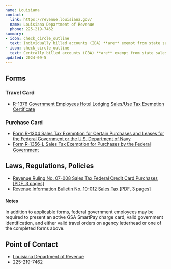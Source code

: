 ```yaml
---
name: Louisiana
contact:
  link: https://revenue.louisiana.gov/
  name: Louisiana Department of Revenue
  phone: 225-219-7462
summary:
- icon: check_circle_outline
  text: Individually billed accounts (IBA) **are** exempt from state sales tax.
- icon: check_circle_outline
  text: Centrally billed accounts (CBA) **are** exempt from state sales tax.
updated: 2024-09-5
---
```


## Forms

### Travel Card

* [R-1376 Government Employees Hotel Lodging Sales/Use Tax Exemption Certificate](https://revenue.louisiana.gov/TaxForms/1376(9_19)F.pdf)

### Purchase Card

* [Form R-1304 Sales Tax Exemption for Certain Purchases and Leases for the Federal Government or the U.S. Department of Navy](https://revenue.louisiana.gov/Forms/ForBusinesses)
* [Form R-1356-L Sales Tax Exemption for Purchases by the Federal Government](https://revenue.louisiana.gov/Forms/ForBusinesses)

## Laws, Regulations, Policies

* [Revenue Ruling No. 07-008 Sales Tax Federal Credit Card Purchases [PDF, 3 pages]](https://revenue.louisiana.gov/LawsPolicies/RR07008.pdf)
* [Revenue Information Bulletin No. 10-012 Sales Tax [PDF, 3 pages]](https://www.revenue.louisiana.gov/LawsPolicies/RIB10012.pdf)

#### Notes

In addition to applicable forms, federal government employees may be required to present an active GSA SmartPay charge card, valid government identification, and either valid travel orders on agency letterhead or one of the completed forms above.

## Point of Contact
- [Louisiana Department of Revenue](https://revenue.louisiana.gov/)
- 225-219-7462
